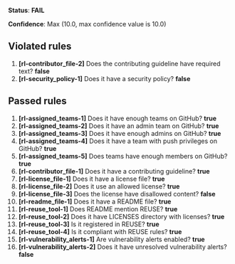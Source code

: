 **Status**: **FAIL**

**Confidence**: Max (10.0, max confidence value is 10.0)

## Violated rules

1.  **[rl-contributor_file-2]** Does the contributing guideline have required text? **false**
1.  **[rl-security_policy-1]** Does it have a security policy? **false**


## Passed rules

1.  **[rl-assigned_teams-1]** Does it have enough teams on GitHub? **true**
1.  **[rl-assigned_teams-2]** Does it have an admin team on GitHub? **true**
1.  **[rl-assigned_teams-3]** Does it have enough admins on GitHub? **true**
1.  **[rl-assigned_teams-4]** Does it have a team with push privileges on GitHub? **true**
1.  **[rl-assigned_teams-5]** Does teams have enough members on GitHub? **true**
1.  **[rl-contributor_file-1]** Does it have a contributing guideline? **true**
1.  **[rl-license_file-1]** Does it have a license file? **true**
1.  **[rl-license_file-2]** Does it use an allowed license? **true**
1.  **[rl-license_file-3]** Does the license have disallowed content? **false**
1.  **[rl-readme_file-1]** Does it have a README file? **true**
1.  **[rl-reuse_tool-1]** Does README mention REUSE? **true**
1.  **[rl-reuse_tool-2]** Does it have LICENSES directory with licenses? **true**
1.  **[rl-reuse_tool-3]** Is it registered in REUSE? **true**
1.  **[rl-reuse_tool-4]** Is it compliant with REUSE rules? **true**
1.  **[rl-vulnerability_alerts-1]** Are vulnerability alerts enabled? **true**
1.  **[rl-vulnerability_alerts-2]** Does it have unresolved vulnerability alerts? **false**



